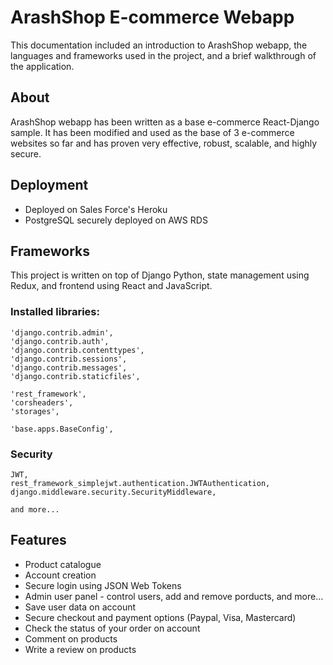 # ArashShop E-commerce Webapp

This documentation included an introduction to ArashShop webapp, the languages 
and frameworks used in the project, and a brief walkthrough of the application.


## About

ArashShop webapp has been written as a base e-commerce React-Django sample. It has been 
modified and used as the base of 3 e-commerce websites so far and has proven very effective,
robust, scalable, and highly secure. 

## Deployment
- Deployed on Sales Force's Heroku
- PostgreSQL securely deployed on AWS RDS


## Frameworks
This project is written on top of Django Python, state management using Redux, and frontend using React and JavaScript.
### Installed libraries:   

    'django.contrib.admin',
    'django.contrib.auth',
    'django.contrib.contenttypes',
    'django.contrib.sessions',
    'django.contrib.messages',
    'django.contrib.staticfiles',

    'rest_framework',
    'corsheaders',
    'storages',
    
    'base.apps.BaseConfig',
### Security
    JWT, 
    rest_framework_simplejwt.authentication.JWTAuthentication, 
    django.middleware.security.SecurityMiddleware, 

    and more... 

## Features

 - Product catalogue
 - Account creation
 - Secure login using JSON Web Tokens
 - Admin user panel - control users, add and remove porducts, and more...
 - Save user data on account
 - Secure checkout and payment options (Paypal, Visa, Mastercard)
 - Check the status of your order on account
 - Comment on products
 - Write a review on products









